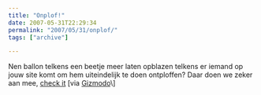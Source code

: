 ```yaml
---
title: "Onplof!"
date: 2007-05-31T22:29:34
permalink: "2007/05/31/onplof/"
tags: ["archive"]

---
```

Nen ballon telkens een beetje meer laten opblazen telkens er iemand op jouw site komt om hem uiteindelijk te doen ontploffen? Daar doen we zeker aan mee, [check it](http://billshackelford.com/home/portfolio_blogged "http://billshackelford.com/home/portfolio_blogged") \[via [Gizmodo](http://www.gizmodo.com/gadgets/mob-behavior/click-on-this-link-pop-this-balloon-264907.php "http://www.gizmodo.com/gadgets/mob-behavior/click-on-this-link-pop-this-balloon-264907.php")\]
